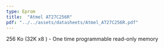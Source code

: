 ```yaml
---
type: Eprom
title:  "Atmel AT27C256R"
pdf: "../../assets/datasheets/Atmel_AT27C256R.pdf"
---
```


256 Ko (32K x8 ) - One time programmable read-only memory